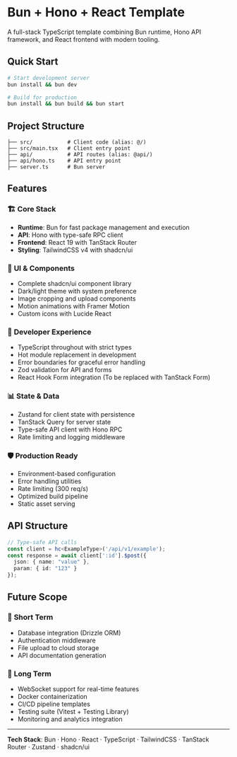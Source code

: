 # Bun + Hono + React Template

A full-stack TypeScript template combining Bun runtime, Hono API framework, and React frontend with modern tooling.

## Quick Start

```bash
# Start development server
bun install && bun dev

# Build for production
bun install && bun build && bun start
```

## Project Structure

```
├── src/           # Client code (alias: @/)
├── src/main.tsx   # Client entry point
├── api/           # API routes (alias: @api/) 
├── api/hono.ts    # API entry point
├── server.ts      # Bun server
```

## Features

### 🏗️ **Core Stack**
- **Runtime**: Bun for fast package management and execution
- **API**: Hono with type-safe RPC client
- **Frontend**: React 19 with TanStack Router
- **Styling**: TailwindCSS v4 with shadcn/ui

### 🎨 **UI & Components**
- Complete shadcn/ui component library
- Dark/light theme with system preference
- Image cropping and upload components
- Motion animations with Framer Motion
- Custom icons with Lucide React

### 🔧 **Developer Experience**
- TypeScript throughout with strict types
- Hot module replacement in development
- Error boundaries for graceful error handling
- Zod validation for API and forms
- React Hook Form integration (To be replaced with TanStack Form)

### 📊 **State & Data**
- Zustand for client state with persistence
- TanStack Query for server state
- Type-safe API client with Hono RPC
- Rate limiting and logging middleware

### 🛡️ **Production Ready**
- Environment-based configuration
- Error handling utilities
- Rate limiting (300 req/s)
- Optimized build pipeline
- Static asset serving

## API Structure

```typescript
// Type-safe API calls
const client = hc<ExampleType>('/api/v1/example');
const response = await client[':id'].$post({
  json: { name: "value" },
  param: { id: "123" }
});
```

## Future Scope

### 🔄 **Short Term**
- Database integration (Drizzle ORM)
- Authentication middleware
- File upload to cloud storage
- API documentation generation

### 🚀 **Long Term**
- WebSocket support for real-time features
- Docker containerization
- CI/CD pipeline templates
- Testing suite (Vitest + Testing Library)
- Monitoring and analytics integration

---

**Tech Stack**: Bun · Hono · React · TypeScript · TailwindCSS · TanStack Router · Zustand · shadcn/ui